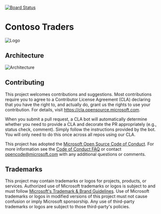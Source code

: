 [![Board Status](https://dev.azure.com/githubcloudlabsuser038/0aeea338-4873-4eeb-83c4-34bc6bc875c9/3253885c-3806-4eed-ae35-d334c47c8836/_apis/work/boardbadge/1c0bacb4-d24b-4721-99a0-1ba59b37b9c0)](https://dev.azure.com/githubcloudlabsuser038/0aeea338-4873-4eeb-83c4-34bc6bc875c9/_boards/board/t/3253885c-3806-4eed-ae35-d334c47c8836/Microsoft.RequirementCategory)
# Contoso Traders

![Logo](./docs/images/logo-1280x640.png)

##  Architecture 

![Architecture](./docs/architecture/contoso-traders-enhancements.drawio.png)


## Contributing

This project welcomes contributions and suggestions.  Most contributions require you to agree to a
Contributor License Agreement (CLA) declaring that you have the right to, and actually do, grant us
the rights to use your contribution. For details, visit https://cla.opensource.microsoft.com.

When you submit a pull request, a CLA bot will automatically determine whether you need to provide
a CLA and decorate the PR appropriately (e.g., status check, comment). Simply follow the instructions
provided by the bot. You will only need to do this once across all repos using our CLA.

This project has adopted the [Microsoft Open Source Code of Conduct](https://opensource.microsoft.com/codeofconduct/).
For more information see the [Code of Conduct FAQ](https://opensource.microsoft.com/codeofconduct/faq/) or
contact [opencode@microsoft.com](mailto:opencode@microsoft.com) with any additional questions or comments.

## Trademarks

This project may contain trademarks or logos for projects, products, or services. Authorized use of Microsoft 
trademarks or logos is subject to and must follow 
[Microsoft's Trademark & Brand Guidelines](https://www.microsoft.com/en-us/legal/intellectualproperty/trademarks/usage/general).
Use of Microsoft trademarks or logos in modified versions of this project must not cause confusion or imply Microsoft sponsorship.
Any use of third-party trademarks or logos are subject to those third-party's policies.

